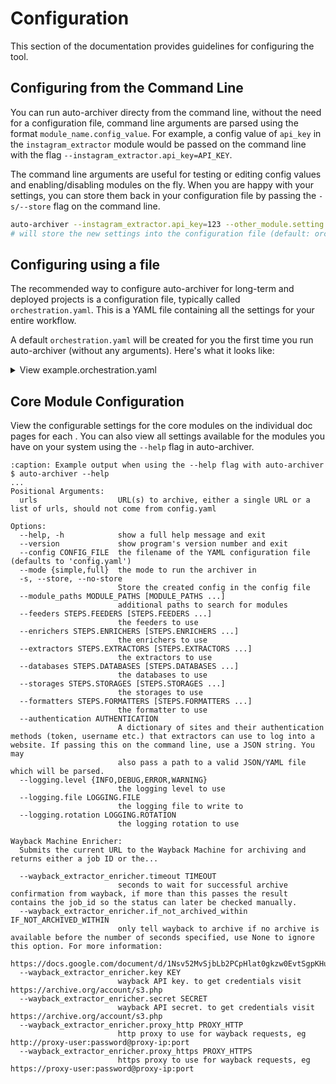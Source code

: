 
# Configuration

This section of the documentation provides guidelines for configuring the tool.

## Configuring from the Command Line

You can run auto-archiver directy from the command line, without the need for a configuration file, command line arguments are parsed using the format `module_name.config_value`. For example, a config value of `api_key` in the `instagram_extractor` module would be passed on the command line with the flag `--instagram_extractor.api_key=API_KEY`.

The command line arguments are useful for testing or editing config values and enabling/disabling modules on the fly. When you are happy with your settings, you can store them back in your configuration file by passing the `-s/--store` flag on the command line.

```bash
auto-archiver --instagram_extractor.api_key=123 --other_module.setting --store
# will store the new settings into the configuration file (default: orchestration.yaml)
```

## Configuring using a file

The recommended way to configure auto-archiver for long-term and deployed projects is a configuration file, typically called `orchestration.yaml`. This is a YAML file containing all the settings for your entire workflow.

A default `orchestration.yaml` will be created for you the first time you run auto-archiver (without any arguments). Here's what it looks like:

<details>
<summary>View example.orchestration.yaml</summary>

```{literalinclude} ../example.orchestration.yaml
   :language: yaml
   :caption: example.orchestration.yaml
```

</details>

## Core Module Configuration

View the configurable settings for the core modules on the individual doc pages for each [](../core_modules.md).
You can also view all settings available for the modules you have on your system using the `--help` flag in auto-archiver.

```{code-block} console
:caption: Example output when using the --help flag with auto-archiver
$ auto-archiver --help
...
Positional Arguments:
  urls                  URL(s) to archive, either a single URL or a list of urls, should not come from config.yaml

Options:
  --help, -h            show a full help message and exit
  --version             show program's version number and exit
  --config CONFIG_FILE  the filename of the YAML configuration file (defaults to 'config.yaml')
  --mode {simple,full}  the mode to run the archiver in
  -s, --store, --no-store
                        Store the created config in the config file
  --module_paths MODULE_PATHS [MODULE_PATHS ...]
                        additional paths to search for modules
  --feeders STEPS.FEEDERS [STEPS.FEEDERS ...]
                        the feeders to use
  --enrichers STEPS.ENRICHERS [STEPS.ENRICHERS ...]
                        the enrichers to use
  --extractors STEPS.EXTRACTORS [STEPS.EXTRACTORS ...]
                        the extractors to use
  --databases STEPS.DATABASES [STEPS.DATABASES ...]
                        the databases to use
  --storages STEPS.STORAGES [STEPS.STORAGES ...]
                        the storages to use
  --formatters STEPS.FORMATTERS [STEPS.FORMATTERS ...]
                        the formatter to use
  --authentication AUTHENTICATION
                        A dictionary of sites and their authentication methods (token, username etc.) that extractors can use to log into a website. If passing this on the command line, use a JSON string. You may
                        also pass a path to a valid JSON/YAML file which will be parsed.
  --logging.level {INFO,DEBUG,ERROR,WARNING}
                        the logging level to use
  --logging.file LOGGING.FILE
                        the logging file to write to
  --logging.rotation LOGGING.ROTATION
                        the logging rotation to use

Wayback Machine Enricher:
  Submits the current URL to the Wayback Machine for archiving and returns either a job ID or the...

  --wayback_extractor_enricher.timeout TIMEOUT
                        seconds to wait for successful archive confirmation from wayback, if more than this passes the result contains the job_id so the status can later be checked manually.
  --wayback_extractor_enricher.if_not_archived_within IF_NOT_ARCHIVED_WITHIN
                        only tell wayback to archive if no archive is available before the number of seconds specified, use None to ignore this option. For more information:
                        https://docs.google.com/document/d/1Nsv52MvSjbLb2PCpHlat0gkzw0EvtSgpKHu4mk0MnrA
  --wayback_extractor_enricher.key KEY
                        wayback API key. to get credentials visit https://archive.org/account/s3.php
  --wayback_extractor_enricher.secret SECRET
                        wayback API secret. to get credentials visit https://archive.org/account/s3.php
  --wayback_extractor_enricher.proxy_http PROXY_HTTP
                        http proxy to use for wayback requests, eg http://proxy-user:password@proxy-ip:port
  --wayback_extractor_enricher.proxy_https PROXY_HTTPS
                        https proxy to use for wayback requests, eg https://proxy-user:password@proxy-ip:port
```


